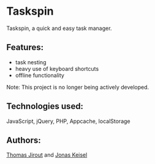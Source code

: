 # Taskspin
Taskspin, a quick and easy task manager.

## Features: 
* task nesting
* heavy use of keyboard shortcuts
* offline functionality

Note: This project is no longer being actively developed.

## Technologies used:
JavaScript, jQuery, PHP, Appcache, localStorage

## Authors: 
[Thomas Jirout](github.com/schiru) and [Jonas Keisel](github.com/0xJoKe)
